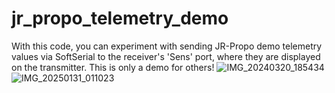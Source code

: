# jr_propo_telemetry_demo
With this code, you can experiment with sending JR-Propo demo telemetry values via SoftSerial to the receiver's 'Sens' port, where they are displayed on the transmitter. This is only a demo for others!
![IMG_20240320_185434](https://github.com/user-attachments/assets/a5f7e28a-b472-49bd-99b7-a55c15a2c9f4)
![IMG_20250131_011023](https://github.com/user-attachments/assets/c981fdb3-dbb0-4343-80da-82fbb1834e55)
